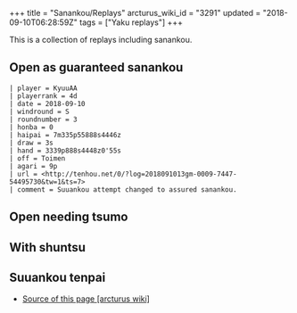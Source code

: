 +++
title = "Sanankou/Replays"
arcturus_wiki_id = "3291"
updated = "2018-09-10T06:28:59Z"
tags = ["Yaku replays"]
+++

This is a collection of replays including sanankou.

## Open as guaranteed sanankou

```Replay/Tenhou.net|
| player = KyuuAA
| playerrank = 4d
| date = 2018-09-10
| windround = S
| roundnumber = 3
| honba = 0
| haipai = 7m335p55888s4446z
| draw = 3s
| hand = 3339p888s4448z0'55s
| off = Toimen
| agari = 9p
| url = <http://tenhou.net/0/?log=2018091013gm-0009-7447-54495730&tw=1&ts=7>
| comment = Suuankou attempt changed to assured sanankou.
```

## Open needing tsumo

## With shuntsu

## Suuankou tenpai

- [Source of this page [arcturus wiki]](http://arcturus.su/wiki/Sanankou/Replays)
